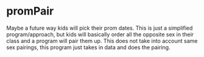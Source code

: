 # promPair
Maybe a future way kids will pick their prom dates. This is just a simplified program/approach, but kids will basically order all the opposite sex in their class and a program will pair them up. This does not take into account same sex pairings, this program just takes in data and does the pairing.
